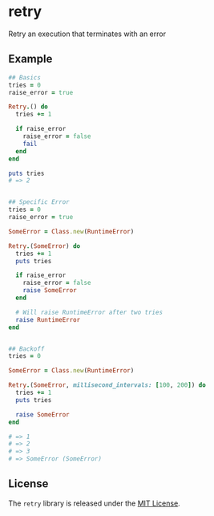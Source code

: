 # retry

Retry an execution that terminates with an error

## Example

``` ruby
## Basics
tries = 0
raise_error = true

Retry.() do
  tries += 1

  if raise_error
    raise_error = false
    fail
  end
end

puts tries
# => 2


## Specific Error
tries = 0
raise_error = true

SomeError = Class.new(RuntimeError)

Retry.(SomeError) do
  tries += 1
  puts tries

  if raise_error
    raise_error = false
    raise SomeError
  end

  # Will raise RuntimeError after two tries
  raise RuntimeError
end


## Backoff
tries = 0

SomeError = Class.new(RuntimeError)

Retry.(SomeError, millisecond_intervals: [100, 200]) do
  tries += 1
  puts tries

  raise SomeError
end

# => 1
# => 2
# => 3
# => SomeError (SomeError)
```

## License

The `retry` library is released under the [MIT License](https://github.com/retry/blob/master/MIT-License.txt).
